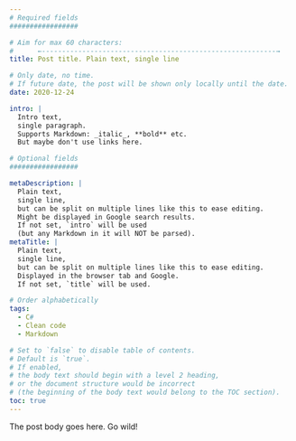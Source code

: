 ```yaml
---
# Required fields
#################

# Aim for max 60 characters:
#      ←----------------------------------------------------------→
title: Post title. Plain text, single line

# Only date, no time.
# If future date, the post will be shown only locally until the date.
date: 2020-12-24

intro: |
  Intro text,
  single paragraph.
  Supports Markdown: _italic_, **bold** etc.
  But maybe don't use links here.

# Optional fields
#################

metaDescription: |
  Plain text,
  single line,
  but can be split on multiple lines like this to ease editing.
  Might be displayed in Google search results.
  If not set, `intro` will be used
  (but any Markdown in it will NOT be parsed).
metaTitle: |
  Plain text,
  single line,
  but can be split on multiple lines like this to ease editing.
  Displayed in the browser tab and Google.
  If not set, `title` will be used.

# Order alphabetically
tags:
  - C#
  - Clean code
  - Markdown

# Set to `false` to disable table of contents.
# Default is `true`.
# If enabled,
# the body text should begin with a level 2 heading,
# or the document structure would be incorrect
# (the beginning of the body text would belong to the TOC section).
toc: true
---
```


The post body goes here.
Go wild!
